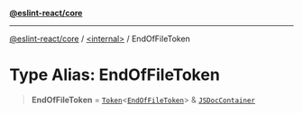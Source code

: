 [**@eslint-react/core**](../../README.md)

***

[@eslint-react/core](../../README.md) / [\<internal\>](../README.md) / EndOfFileToken

# Type Alias: EndOfFileToken

> **EndOfFileToken** = [`Token`](../interfaces/Token.md)\<[`EndOfFileToken`](../README.md#endoffiletoken)\> & [`JSDocContainer`](../interfaces/JSDocContainer.md)
